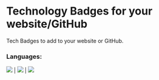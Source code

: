 # Technology Badges for your website/GitHub
Tech Badges to add to your website or GitHub.

### Languages:


![](https://user-images.githubusercontent.com/84334654/186480094-6d166c23-e9dd-4a02-a418-4e43b0978543.gif)  |  ![](https://user-images.githubusercontent.com/84334654/186480132-a49dcaa4-a2ce-42b5-a31c-0102d940822e.gif)  |  ![](https://user-images.githubusercontent.com/84334654/186480115-2c744d18-364a-45cc-a685-65b041b583f2.gif)


